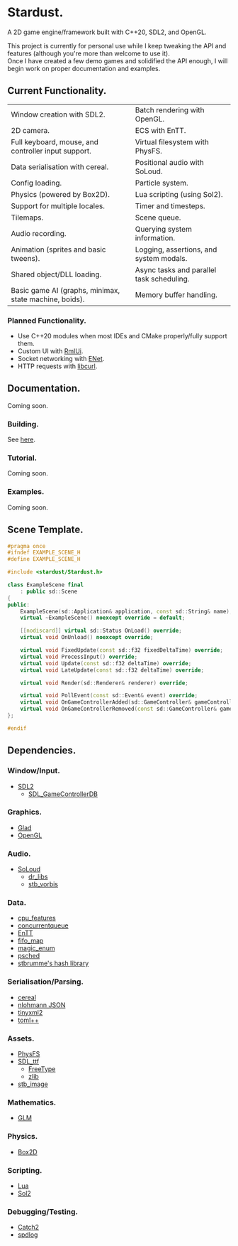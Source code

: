 # Stardust.
A 2D game engine/framework built with C++20, SDL2, and OpenGL.

This project is currently for personal use while I keep tweaking the API and features (although you're more than welcome to use it).  
Once I have created a few demo games and solidified the API enough, I will begin work on proper documentation and examples.  

## Current Functionality.
<table>
    <tr>
        <td>Window creation with SDL2.</td>
        <td>Batch rendering with OpenGL.</td>
    </tr>
    <tr>
        <td>2D camera.</td>
        <td>ECS with EnTT.</td>
    </tr>
    <tr>
        <td>Full keyboard, mouse, and controller input support.</td>
        <td>Virtual filesystem with PhysFS.</td>
    </tr>
    <tr>
        <td>Data serialisation with cereal.</td>
        <td>Positional audio with SoLoud.</td>
    </tr>
    <tr>
        <td>Config loading.</td>
        <td>Particle system.</td>
    </tr>
    <tr>
        <td>Physics (powered by Box2D).</td>
        <td>Lua scripting (using Sol2).</td>
    </tr>
    <tr>
        <td>Support for multiple locales.</td>
        <td>Timer and timesteps.</td>
    </tr>
    <tr>
        <td>Tilemaps.</td>
        <td>Scene queue.</td>
    </tr>
    <tr>
        <td>Audio recording.</td>
        <td>Querying system information.</td>
    </tr>
    <tr>
        <td>Animation (sprites and basic tweens).</td>
        <td>Logging, assertions, and system modals.</td>
    </tr>
    <tr>
        <td>Shared object/DLL loading. </td>
        <td>Async tasks and parallel task scheduling.</td>
    </tr>
    <tr>
        <td>Basic game AI (graphs, minimax, state machine, boids).</td>
        <td>Memory buffer handling.</td>
    </tr>
</table>

### Planned Functionality.
* Use C++20 modules when most IDEs and CMake properly/fully support them.
* Custom UI with [RmlUi](https://github.com/mikke89/RmlUi).
* Socket networking with [ENet](http://enet.bespin.org/).
* HTTP requests with [libcurl](https://curl.se/).

## Documentation.
Coming soon.

### Building.
See [here](./docs/BUILDING.md).

### Tutorial.
Coming soon.

### Examples.
Coming soon.

## Scene Template.
```cpp
#pragma once
#ifndef EXAMPLE_SCENE_H
#define EXAMPLE_SCENE_H

#include <stardust/Stardust.h>

class ExampleScene final
    : public sd::Scene
{
public:
    ExampleScene(sd::Application& application, const sd::String& name);
    virtual ~ExampleScene() noexcept override = default;

    [[nodiscard]] virtual sd::Status OnLoad() override;
    virtual void OnUnload() noexcept override;

    virtual void FixedUpdate(const sd::f32 fixedDeltaTime) override;
    virtual void ProcessInput() override;
    virtual void Update(const sd::f32 deltaTime) override;
    virtual void LateUpdate(const sd::f32 deltaTime) override;

    virtual void Render(sd::Renderer& renderer) override;

    virtual void PollEvent(const sd::Event& event) override;
    virtual void OnGameControllerAdded(sd::GameController& gameController) override;
    virtual void OnGameControllerRemoved(const sd::GameController& gameController) override;
};

#endif
```

## Dependencies.
### Window/Input.
* [SDL2](https://www.libsdl.org/)
    * [SDL_GameControllerDB](https://github.com/gabomdq/SDL_GameControllerDB)

### Graphics.
* [Glad](https://glad.dav1d.de/)
* [OpenGL](https://www.opengl.org/)

### Audio.
* [SoLoud](https://sol.gfxile.net/soloud/)
    * [dr_libs](https://github.com/mackron/dr_libs)
    * [stb_vorbis](https://github.com/nothings/stb/blob/master/stb_vorbis.c)

### Data.
* [cpu_features](https://github.com/google/cpu_features)
* [concurrentqueue](https://github.com/cameron314/concurrentqueue)
* [EnTT](https://github.com/skypjack/entt)
* [fifo_map](https://github.com/nlohmann/fifo_map)
* [magic_enum](https://github.com/Neargye/magic_enum)
* [psched](https://github.com/p-ranav/psched)
* [stbrumme's hash library](https://github.com/stbrumme/hash-library)

### Serialisation/Parsing.
* [cereal](https://github.com/USCiLab/cereal)
* [nlohmann JSON](https://github.com/nlohmann/json)
* [tinyxml2](https://github.com/leethomason/tinyxml2)
* [toml++](https://marzer.github.io/tomlplusplus/)

### Assets.
* [PhysFS](https://icculus.org/physfs/)
* [SDL_ttf](https://www.libsdl.org/projects/SDL_ttf/)
    * [FreeType](https://www.freetype.org/)
    * [zlib](https://zlib.net/)
* [stb_image](https://github.com/nothings/stb/blob/master/stb_image.h)

### Mathematics.
* [GLM](https://github.com/g-truc/glm)

### Physics.
* [Box2D](https://box2d.org/)

### Scripting.
* [Lua](http://www.lua.org/)
* [Sol2](https://github.com/ThePhD/sol2)

### Debugging/Testing.
* [Catch2](https://github.com/catchorg/Catch2)
* [spdlog](https://github.com/gabime/spdlog)
